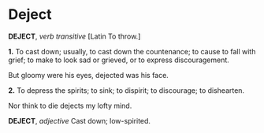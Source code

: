 # Deject

**DEJECT**, _verb transitive_ \[Latin To throw.\]

**1.** To cast down; usually, to cast down the countenance; to cause to fall with grief; to make to look sad or grieved, or to express discouragement.

But gloomy were his eyes, dejected was his face.

**2.** To depress the spirits; to sink; to dispirit; to discourage; to dishearten.

Nor think to die dejects my lofty mind.

**DEJECT**, _adjective_ Cast down; low-spirited.